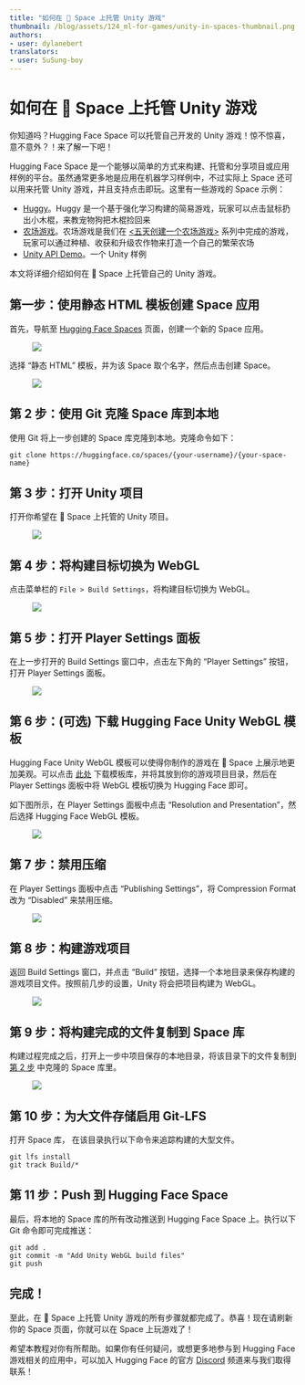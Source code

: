 ```yaml
---
title: "如何在 🤗 Space 上托管 Unity 游戏"
thumbnail: /blog/assets/124_ml-for-games/unity-in-spaces-thumbnail.png
authors:
- user: dylanebert
translators:
- user: SuSung-boy
---
```


<h1>如何在 🤗 Space 上托管 Unity 游戏</h1>

<!-- {blog_metadata} -->
<!-- {authors} --> 


你知道吗？Hugging Face Space 可以托管自己开发的 Unity 游戏！惊不惊喜，意不意外？！来了解一下吧！

Hugging Face Space 是一个能够以简单的方式来构建、托管和分享项目或应用样例的平台。虽然通常更多地是应用在机器学习样例中，不过实际上 Space 还可以用来托管 Unity 游戏，并且支持点击即玩。这里有一些游戏的 Space 示例： 

- [Huggy](https://huggingface.co/spaces/ThomasSimonini/Huggy)。Huggy 是一个基于强化学习构建的简易游戏，玩家可以点击鼠标扔出小木棍，来教宠物狗把木棍捡回来
- [农场游戏](https://huggingface.co/spaces/dylanebert/FarmingGame)。农场游戏是我们在 [<五天创建一个农场游戏>](https://huggingface.co/blog/zh/ml-for-games-1) 系列中完成的游戏，玩家可以通过种植、收获和升级农作物来打造一个自己的繁荣农场
- [Unity API Demo](https://huggingface.co/spaces/dylanebert/UnityDemo)。一个 Unity 样例

本文将详细介绍如何在 🤗 Space 上托管自己的 Unity 游戏。

## 第一步：使用静态 HTML 模板创建 Space 应用

首先，导航至 [Hugging Face Spaces](https://huggingface.co/new-space) 页面，创建一个新的 Space 应用。

<figure class="image text-center">
  <img src="https://huggingface.co/datasets/huggingface/documentation-images/resolve/main/blog/124_ml-for-games/games-in-spaces/1.png">
</figure> 

选择 “静态 HTML” 模板，并为该 Space 取个名字，然后点击创建 Space。

<figure class="image text-center">
  <img src="https://huggingface.co/datasets/huggingface/documentation-images/resolve/main/blog/124_ml-for-games/games-in-spaces/2.png">
</figure> 

## 第 2 步：使用 Git 克隆 Space 库到本地

使用 Git 将上一步创建的 Space 库克隆到本地。克隆命令如下：

```
git clone https://huggingface.co/spaces/{your-username}/{your-space-name}
```

## 第 3 步：打开 Unity 项目

打开你希望在 🤗 Space 上托管的 Unity 项目。

<figure class="image text-center">
  <img src="https://huggingface.co/datasets/huggingface/documentation-images/resolve/main/blog/124_ml-for-games/games-in-spaces/3.png">
</figure> 

## 第 4 步：将构建目标切换为 WebGL

点击菜单栏的 `File > Build Settings`，将构建目标切换为 WebGL。

<figure class="image text-center">
  <img src="https://huggingface.co/datasets/huggingface/documentation-images/resolve/main/blog/124_ml-for-games/games-in-spaces/4.png">
</figure> 

## 第 5 步：打开 Player Settings 面板

在上一步打开的 Build Settings 窗口中，点击左下角的 “Player Settings” 按钮，打开 Player Settings 面板。

<figure class="image text-center">
  <img src="https://huggingface.co/datasets/huggingface/documentation-images/resolve/main/blog/124_ml-for-games/games-in-spaces/5.png">
</figure> 

## 第 6 步：(可选) 下载 Hugging Face Unity WebGL 模板

Hugging Face Unity WebGL 模板可以使得你制作的游戏在 🤗 Space 上展示地更加美观。可以点击 [此处](https://github.com/huggingface/Unity-WebGL-template-for-Hugging-Face-Spaces) 下载模板库，并将其放到你的游戏项目目录，然后在 Player Settings 面板中将 WebGL 模板切换为 Hugging Face 即可。

如下图所示，在 Player Settings 面板中点击 “Resolution and Presentation”，然后选择 Hugging Face WebGL 模板。

<figure class="image text-center">
  <img src="https://huggingface.co/datasets/huggingface/documentation-images/resolve/main/blog/124_ml-for-games/games-in-spaces/6.png">
</figure> 

## 第 7 步：禁用压缩

在 Player Settings 面板中点击 “Publishing Settings”，将 Compression Format 改为 “Disabled” 来禁用压缩。

<figure class="image text-center">
  <img src="https://huggingface.co/datasets/huggingface/documentation-images/resolve/main/blog/124_ml-for-games/games-in-spaces/7.png">
</figure> 

## 第 8 步：构建游戏项目

返回 Build Settings 窗口，并点击 “Build” 按钮，选择一个本地目录来保存构建的游戏项目文件。按照前几步的设置，Unity 将会把项目构建为 WebGL。

<figure class="image text-center">
  <img src="https://huggingface.co/datasets/huggingface/documentation-images/resolve/main/blog/124_ml-for-games/games-in-spaces/8.png">
</figure> 

## 第 9 步：将构建完成的文件复制到 Space 库

构建过程完成之后，打开上一步中项目保存的本地目录，将该目录下的文件复制到 [第 2 步](#第-2-步使用-git-克隆-space-step-2-use-git-to-clone-the-space) 中克隆的 Space 库里。

<figure class="image text-center">
  <img src="https://huggingface.co/datasets/huggingface/documentation-images/resolve/main/blog/124_ml-for-games/games-in-spaces/9.png">
</figure> 

## 第 10 步：为大文件存储启用 Git-LFS

打开 Space 库， 在该目录执行以下命令来追踪构建的大型文件。

```
git lfs install
git track Build/* 
```

## 第 11 步：Push 到 Hugging Face Space

最后，将本地的 Space 库的所有改动推送到 Hugging Face Space 上。执行以下 Git 命令即可完成推送：

```
git add .
git commit -m "Add Unity WebGL build files"
git push
```

## 完成！

至此，在 🤗 Space 上托管 Unity 游戏的所有步骤就都完成了。恭喜！现在请刷新你的 Space 页面，你就可以在 Space 上玩游戏了！

希望本教程对你有所帮助。如果你有任何疑问，或想更多地参与到 Hugging Face 游戏相关的应用中，可以加入 Hugging Face 的官方 [Discord](https://hf.co/join/discord) 频道来与我们取得联系！

